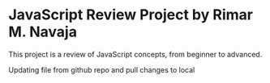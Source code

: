 # JavaScript Review Project by Rimar M. Navaja
This project is a review of JavaScript concepts, from beginner to advanced.

Updating file from github repo and pull changes to local
